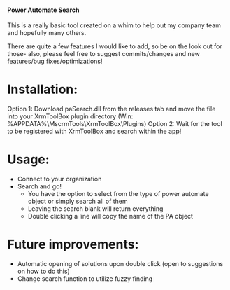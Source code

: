 #### Power Automate Search

This is a really basic tool created on a whim to help out my company team and hopefully many others.

There are quite a few features I would like to add, so be on the look out for those- also, please feel free to suggest commits/changes and new features/bug fixes/optimizations!



# Installation:
Option 1:
Download paSearch.dll from the releases tab and move the file into your XrmToolBox plugin directory (Win: %APPDATA%\MscrmTools\XrmToolBox\Plugins)
Option 2:
Wait for the tool to be registered with XrmToolBox and search within the app!

# Usage:
- Connect to your organization
- Search and go!
  - You have the option to select from the type of power automate object or simply search all of them
  - Leaving the search blank will return everything
  - Double clicking a line will copy the name of the PA object
 
# Future improvements:
- Automatic opening of solutions upon double click (open to suggestions on how to do this)
- Change search function to utilize fuzzy finding

